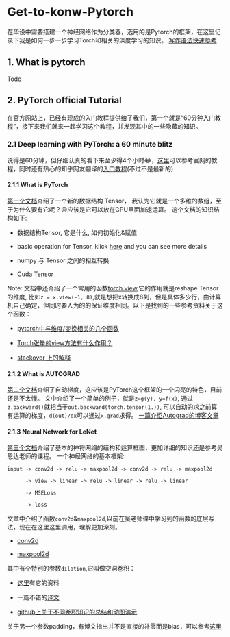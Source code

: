 # Get-to-konw-Pytorch
在毕设中需要搭建一个神经网络作为分类器，选用的是Pytorch的框架，在这里记录下我是如何一步一步学习Torch和相关的深度学习的知识。
[写作语法快速参考](https://github.com/guodongxiaren/README#列表)

## 1. What is pytorch 
Todo

## 2. PyTorch official Tutorial
在官方网站上，已经有现成的入门教程提供给了我们，第一个就是“60分钟入门教程”，接下来我们就来一起学习这个教程，并发现其中的一些隐藏的知识。
### 2.1 Deep learning with PyTorch: a 60 minute blitz
说得是60分钟，但仔细认真的看下来至少得4个小时😂，[这里](https://pytorch.org/tutorials/beginner/deep_learning_60min_blitz.html)可以参考官网的教程，同时还有热心的知乎网友翻译的[入门教程](https://zhuanlan.zhihu.com/p/25572330)(不过不是最新的)
#### 2.1.1 What is PyTorch 
[第一个文档](https://pytorch.org/tutorials/beginner/blitz/tensor_tutorial.html#sphx-glr-beginner-blitz-tensor-tutorial-py)介绍了一个新的数据结构 Tensor， 我认为它就是一个多维的数组，至于为什么要有它呢？😑应该是它可以放在GPU里面加速运算。
这个文档的知识结构如下:   
* 数据结构Tensor, 它是什么, 如何初始化&赋值
- basic operation for Tensor, klick [here](https://pytorch.org/docs/stable/torch.html) and you can see more details
* numpy 与 Tensor 之间的相互转换
- Cuda Tensor

Note: 文档中还介绍了一个常用的函数[torch.view](https://pytorch.org/docs/stable/tensors.html?highlight=view#torch.Tensor.view),它的作用就是reshape Tensor 的维度, 比如`z = x.view(-1, 8)`,就是想把x转换成8列，但是具体多少行，由计算机自己确定，但同时要人为的的保证维度相同。以下是找到的一些参考资料关于这个函数：
* [pytorch中与维度/变换相关的几个函数](https://blog.csdn.net/u013700358/article/details/86301106)
- [Torch张量的view方法有什么作用？](https://vimsky.com/article/3888.html)
* [stackover 上的解释](https://stackoverflow.com/questions/42479902/how-does-the-view-method-work-in-pytorch/42482819#42482819)

#### 2.1.2 What is AUTOGRAD
[第二个文档](https://pytorch.org/tutorials/beginner/blitz/autograd_tutorial.html#sphx-glr-beginner-blitz-autograd-tutorial-py)介绍了自动梯度，这应该是PyTorch这个框架的一个闪亮的特色，目前还是不太懂。
文中介绍了一个简单的例子，就是`z=g(y), y=f(x)`, 通过`z.backward()`就相当于`out.backward(torch.tensor(1.))`, 可以自动的求之前算有运算的梯度，`d(out)/dx`可以通过`x.grad`求得。
[一篇介绍Autograd的博客文章](https://blog.csdn.net/g11d111/article/details/83035270)


#### 2.1.3 Neural Network for LeNet
[第三个文档](https://pytorch.org/tutorials/beginner/blitz/neural_networks_tutorial.html)介绍了基本的神将网络的结构和运算框图，更加详细的知识还是参考吴恩达老师的课程。
一个神经网络的基本框架:

    input -> conv2d -> relu -> maxpool2d -> conv2d -> relu -> maxpool2d

          -> view -> linear -> relu -> linear -> relu -> linear

          -> MSELoss

          -> loss
  
文章中介绍了函数`conv2d`&`maxpool2d`,以前在吴老师课中学习到的函数的底层写法，现在在这里这里调用，理解更加深刻。
* [conv2d](https://pytorch.org/docs/stable/nn.html?highlight=nn.conv2d#torch.nn.Conv2d)
- [maxpool2d](https://pytorch.org/docs/stable/nn.html?highlight=maxpool#torch.nn.MaxPool2d)

其中有个特别的参数`dilation`,它叫做空洞卷积：
* [这里](https://blog.csdn.net/hiudawn/article/details/84500648)有它的资料
- 一篇不错的[译文](https://blog.csdn.net/g11d111/article/details/82350563)
* [github上关于不同卷积知识的总结和动图演示](https://github.com/vdumoulin/conv_arithmetic)

关于另一个参数padding，有博文指出并不是直接的补零而是bias，可以参考[这里](https://blog.csdn.net/g11d111/article/details/82665265)
